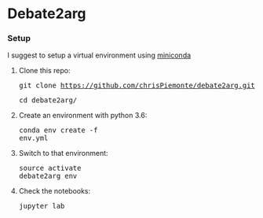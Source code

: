 # Debate2arg

### Setup
I suggest to setup a virtual environment using [miniconda](http://conda.pydata.org/miniconda.html)

1. Clone this repo:  <pre>git clone https://github.com/chrisPiemonte/debate2arg.git</pre> <pre>cd debate2arg/</pre>

2. Create an environment with python 3.6: <pre>conda env create -f env.yml</pre>

3. Switch to that environment: <pre>source activate debate2arg_env</pre>

4. Check the notebooks: <pre>jupyter lab</pre>
